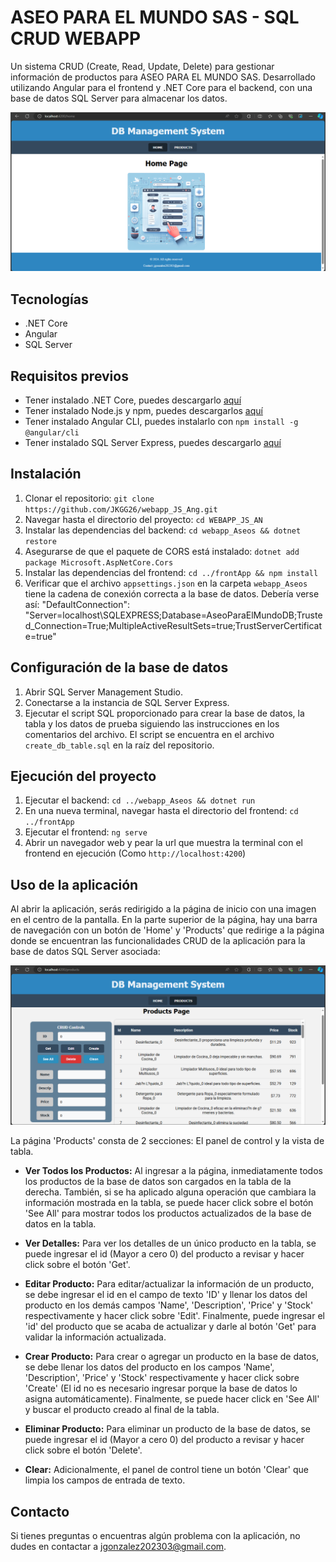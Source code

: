 # ASEO PARA EL MUNDO SAS - SQL CRUD WEBAPP  
  
Un sistema CRUD (Create, Read, Update, Delete) para gestionar información de productos para ASEO PARA EL MUNDO SAS. Desarrollado utilizando Angular para el frontend y .NET Core para el backend, con una base de datos SQL Server para almacenar los datos.

![home](data/images/App-Screenshots/home.PNG)

## Tecnologías  
  
- .NET Core  
- Angular  
- SQL Server  
  
## Requisitos previos  
  
- Tener instalado .NET Core, puedes descargarlo [aquí](https://dotnet.microsoft.com/download)  
- Tener instalado Node.js y npm, puedes descargarlos [aquí](https://nodejs.org/en/download/)  
- Tener instalado Angular CLI, puedes instalarlo con `npm install -g @angular/cli`  
- Tener instalado SQL Server Express, puedes descargarlo [aquí](https://www.microsoft.com/en-us/sql-server/sql-server-downloads)  
  
## Instalación  
  
1. Clonar el repositorio: `git clone https://github.com/JKGG26/webapp_JS_Ang.git`  
2. Navegar hasta el directorio del proyecto: `cd WEBAPP_JS_AN`  
3. Instalar las dependencias del backend: `cd webapp_Aseos && dotnet restore`
4. Asegurarse de que el paquete de CORS está instalado: `dotnet add package Microsoft.AspNetCore.Cors` 
5. Instalar las dependencias del frontend: `cd ../frontApp && npm install`
6. Verificar que el archivo `appsettings.json` en la carpeta `webapp_Aseos` tiene la cadena de conexión correcta a la base de datos. Debería verse así: "DefaultConnection": "Server=localhost\\SQLEXPRESS;Database=AseoParaElMundoDB;Trusted_Connection=True;MultipleActiveResultSets=true;TrustServerCertificate=true"
  
## Configuración de la base de datos  
  
1. Abrir SQL Server Management Studio.  
2. Conectarse a la instancia de SQL Server Express.  
3. Ejecutar el script SQL proporcionado para crear la base de datos, la tabla y los datos de prueba siguiendo las instrucciones en los comentarios del archivo. El script se encuentra en el archivo `create_db_table.sql` en la raíz del repositorio.
  
## Ejecución del proyecto  
  
1. Ejecutar el backend: `cd ../webapp_Aseos && dotnet run`  
2. En una nueva terminal, navegar hasta el directorio del frontend: `cd ../frontApp`  
3. Ejecutar el frontend: `ng serve`
4. Abrir un navegador web y pear la url que muestra la terminal con el frontend en ejecución (Como `http://localhost:4200`)

## Uso de la aplicación  
  
Al abrir la aplicación, serás redirigido a la página de inicio con una imagen en el centro de la pantalla. En la parte superior de la página, hay una barra de navegación con un botón de 'Home' y 'Products' que redirige a la página donde se encuentran las funcionalidades CRUD de la aplicación para la base de datos SQL Server asociada:

![ProductsPage](data/images/App-Screenshots/ProductsPage.PNG)

La página 'Products' consta de 2 secciones: El panel de control y la vista de tabla.
  
- **Ver Todos los Productos:** Al ingresar a la página, inmediatamente todos los productos de la base de datos son cargados en la tabla de la derecha. También, si se ha aplicado alguna operación que cambiara la información mostrada en la tabla, se puede hacer click sobre el botón 'See All' para mostrar todos los productos actualizados de la base de datos en la tabla.
  
- **Ver Detalles:** Para ver los detalles de un único producto en la tabla, se puede ingresar el id (Mayor a cero 0) del producto a revisar y hacer click sobre el botón 'Get'.
  
- **Editar Producto:** Para editar/actualizar la información de un producto, se debe ingresar el id en el campo de texto 'ID' y llenar los datos del producto en los demás campos 'Name', 'Description', 'Price' y 'Stock' respectivamente y hacer click sobre 'Edit'. Finalmente, puede ingresar el 'id' del producto que se acaba de actualizar y darle al botón 'Get' para validar la información actualizada.

- **Crear Producto:** Para crear o agregar un producto en la base de datos, se debe llenar los datos del producto en los campos 'Name', 'Description', 'Price' y 'Stock' respectivamente y hacer click sobre 'Create' (El id no es necesario ingresar porque la base de datos lo asigna automáticamente). Finalmente, se puede hacer click en 'See All' y buscar el producto creado al final de la tabla.

- **Eliminar Producto:** Para eliminar un producto de la base de datos, se puede ingresar el id (Mayor a cero 0) del producto a revisar y hacer click sobre el botón 'Delete'.

- **Clear:** Adicionalmente, el panel de control tiene un botón 'Clear' que limpia los campos de entrada de texto.

## Contacto

Si tienes preguntas o encuentras algún problema con la aplicación, no dudes en contactar a jgonzalez202303@gmail.com.